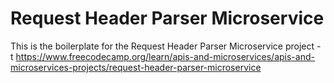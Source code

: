 # Request Header Parser Microservice

This is the boilerplate for the Request Header Parser Microservice project - t https://www.freecodecamp.org/learn/apis-and-microservices/apis-and-microservices-projects/request-header-parser-microservice
